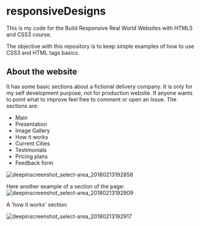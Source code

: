 # responsiveDesigns
This is my code for the Build Responsive Real World Websites with HTML5 and CSS3 course.

The objective with this repository is to keep simple examples of how to use CSS3 and HTML tags basics.

## About the website

It has some basic sections about a fictional delivery company. It is only for my self development purpose, not for production website. If anyone wants to point what to improve feel free to comment or open an Issue. The sections are:

* Main
* Presentation
* Image Gallery
* How it works
* Current Cities
* Testimonials
* Pricing plans
* Feedback form

![deepinscreenshot_select-area_20180213192858](https://user-images.githubusercontent.com/2838834/36175206-d46e478a-10f5-11e8-9e84-28d349d14bb4.png)

Here another example of a section of the page:
![deepinscreenshot_select-area_20180213192909](https://user-images.githubusercontent.com/2838834/36175193-c8bc2c68-10f5-11e8-9e7a-b4e828931f8f.png)


A 'how it works' section:

![deepinscreenshot_select-area_20180213192917](https://user-images.githubusercontent.com/2838834/36175020-4382a64e-10f5-11e8-99d1-4db66060b892.png)

